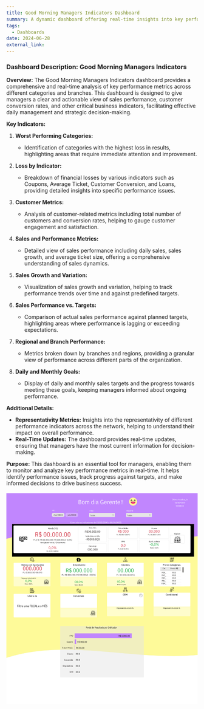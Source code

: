 ```yaml
---
title: Good Morning Managers Indicators Dashboard
summary: A dynamic dashboard offering real-time insights into key performance indicators across various categories and branches. It includes metrics on sales performance, customer conversion rates, and average ticket size, providing valuable information for daily management and strategic decision-making.
tags:
  - Dashboards
date: 2024-06-28
external_link: 
---
```

### Dashboard Description: Good Morning Managers Indicators

**Overview:**
The Good Morning Managers Indicators dashboard provides a comprehensive and real-time analysis of key performance metrics across different categories and branches. This dashboard is designed to give managers a clear and actionable view of sales performance, customer conversion rates, and other critical business indicators, facilitating effective daily management and strategic decision-making.

**Key Indicators:**
1. **Worst Performing Categories:**
   - Identification of categories with the highest loss in results, highlighting areas that require immediate attention and improvement.

2. **Loss by Indicator:**
   - Breakdown of financial losses by various indicators such as Coupons, Average Ticket, Customer Conversion, and Loans, providing detailed insights into specific performance issues.

3. **Customer Metrics:**
   - Analysis of customer-related metrics including total number of customers and conversion rates, helping to gauge customer engagement and satisfaction.

4. **Sales and Performance Metrics:**
   - Detailed view of sales performance including daily sales, sales growth, and average ticket size, offering a comprehensive understanding of sales dynamics.

5. **Sales Growth and Variation:**
   - Visualization of sales growth and variation, helping to track performance trends over time and against predefined targets.

6. **Sales Performance vs. Targets:**
   - Comparison of actual sales performance against planned targets, highlighting areas where performance is lagging or exceeding expectations.

7. **Regional and Branch Performance:**
   - Metrics broken down by branches and regions, providing a granular view of performance across different parts of the organization.

8. **Daily and Monthly Goals:**
   - Display of daily and monthly sales targets and the progress towards meeting these goals, keeping managers informed about ongoing performance.

**Additional Details:**
- **Representativity Metrics:** Insights into the representativity of different performance indicators across the network, helping to understand their impact on overall performance.
- **Real-Time Updates:** The dashboard provides real-time updates, ensuring that managers have the most current information for decision-making.

**Purpose:**
This dashboard is an essential tool for managers, enabling them to monitor and analyze key performance metrics in real-time. It helps identify performance issues, track progress against targets, and make informed decisions to drive business success.


![Dashboard](featured.png)